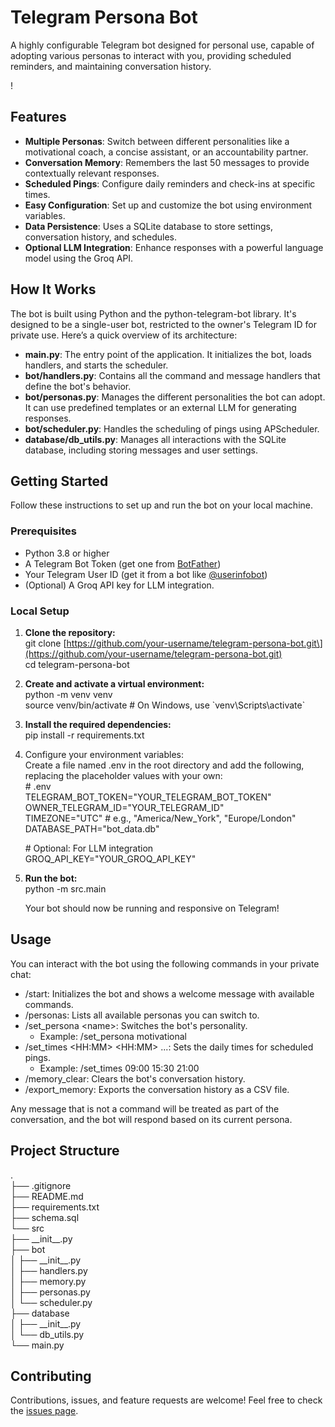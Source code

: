 # **Telegram Persona Bot**

A highly configurable Telegram bot designed for personal use, capable of adopting various personas to interact with you, providing scheduled reminders, and maintaining conversation history.

\!

## **Features**

* **Multiple Personas**: Switch between different personalities like a motivational coach, a concise assistant, or an accountability partner.  
* **Conversation Memory**: Remembers the last 50 messages to provide contextually relevant responses.  
* **Scheduled Pings**: Configure daily reminders and check-ins at specific times.  
* **Easy Configuration**: Set up and customize the bot using environment variables.  
* **Data Persistence**: Uses a SQLite database to store settings, conversation history, and schedules.  
* **Optional LLM Integration**: Enhance responses with a powerful language model using the Groq API.  

## **How It Works**

The bot is built using Python and the python-telegram-bot library. It's designed to be a single-user bot, restricted to the owner's Telegram ID for private use. Here’s a quick overview of its architecture:

* **main.py**: The entry point of the application. It initializes the bot, loads handlers, and starts the scheduler.  
* **bot/handlers.py**: Contains all the command and message handlers that define the bot's behavior.  
* **bot/personas.py**: Manages the different personalities the bot can adopt. It can use predefined templates or an external LLM for generating responses.  
* **bot/scheduler.py**: Handles the scheduling of pings using APScheduler.  
* **database/db\_utils.py**: Manages all interactions with the SQLite database, including storing messages and user settings.

## **Getting Started**

Follow these instructions to set up and run the bot on your local machine.

### **Prerequisites**

* Python 3.8 or higher  
* A Telegram Bot Token (get one from [BotFather](https://t.me/botfather))  
* Your Telegram User ID (get it from a bot like [@userinfobot](https://t.me/userinfobot))  
* (Optional) A Groq API key for LLM integration.

### **Local Setup**

1. **Clone the repository:**  
   git clone \[https://github.com/your-username/telegram-persona-bot.git\](https://github.com/your-username/telegram-persona-bot.git)  
   cd telegram-persona-bot

2. **Create and activate a virtual environment:**  
   python \-m venv venv  
   source venv/bin/activate  \# On Windows, use \`venv\\Scripts\\activate\`

3. **Install the required dependencies:**  
   pip install \-r requirements.txt

4. Configure your environment variables:  
   Create a file named .env in the root directory and add the following, replacing the placeholder values with your own:  
   \# .env  
   TELEGRAM\_BOT\_TOKEN="YOUR\_TELEGRAM\_BOT\_TOKEN"  
   OWNER\_TELEGRAM\_ID="YOUR\_TELEGRAM\_ID"  
   TIMEZONE="UTC"  \# e.g., "America/New\_York", "Europe/London"  
   DATABASE\_PATH="bot\_data.db"

   \# Optional: For LLM integration  
   GROQ\_API\_KEY="YOUR\_GROQ\_API\_KEY"

5. **Run the bot:**  
   python \-m src.main

   Your bot should now be running and responsive on Telegram\!

## **Usage**

You can interact with the bot using the following commands in your private chat:

* /start: Initializes the bot and shows a welcome message with available commands.  
* /personas: Lists all available personas you can switch to.  
* /set\_persona \<name\>: Switches the bot's personality.  
  * Example: /set\_persona motivational  
* /set\_times \<HH:MM\> \<HH:MM\> ...: Sets the daily times for scheduled pings.  
  * Example: /set\_times 09:00 15:30 21:00  
* /memory\_clear: Clears the bot's conversation history.  
* /export\_memory: Exports the conversation history as a CSV file.

Any message that is not a command will be treated as part of the conversation, and the bot will respond based on its current persona.


## **Project Structure**

.  
├── .gitignore  
├── README.md  
├── requirements.txt  
├── schema.sql  
└── src  
    ├── \_\_init\_\_.py  
    ├── bot  
    │   ├── \_\_init\_\_.py  
    │   ├── handlers.py  
    │   ├── memory.py  
    │   ├── personas.py  
    │   └── scheduler.py  
    ├── database  
    │   ├── \_\_init\_\_.py  
    │   └── db\_utils.py  
    └── main.py

## **Contributing**

Contributions, issues, and feature requests are welcome\! Feel free to check the [issues page](https://www.google.com/search?q=https://github.com/your-username/telegram-persona-bot/issues).